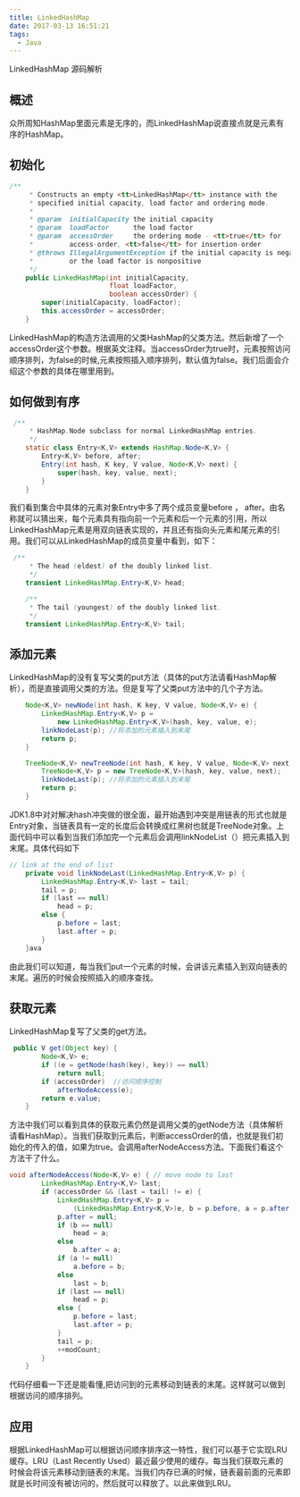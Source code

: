 ```yaml
---
title: LinkedHashMap
date: 2017-03-13 16:51:21
tags:
  - Java
---
```

LinkedHashMap 源码解析

## 概述

众所周知HashMap里面元素是无序的，而LinkedHashMap说直接点就是元素有序的HashMap。

## 初始化

```java
/**
     * Constructs an empty <tt>LinkedHashMap</tt> instance with the
     * specified initial capacity, load factor and ordering mode.
     *
     * @param  initialCapacity the initial capacity
     * @param  loadFactor      the load factor
     * @param  accessOrder     the ordering mode - <tt>true</tt> for
     *         access-order, <tt>false</tt> for insertion-order
     * @throws IllegalArgumentException if the initial capacity is negative
     *         or the load factor is nonpositive
     */
    public LinkedHashMap(int initialCapacity,
                         float loadFactor,
                         boolean accessOrder) {
        super(initialCapacity, loadFactor);
        this.accessOrder = accessOrder;
    }

```

LinkedHashMap的构造方法调用的父类HashMap的父类方法。然后新增了一个accessOrder这个参数。根据英文注释。当accessOrder为true时，元素按照访问顺序排列，为false的时候,元素按照插入顺序排列，默认值为false。我们后面会介绍这个参数的具体在哪里用到。

## 如何做到有序

```java
 /**
     * HashMap.Node subclass for normal LinkedHashMap entries.
     */
    static class Entry<K,V> extends HashMap.Node<K,V> {
        Entry<K,V> before, after;
        Entry(int hash, K key, V value, Node<K,V> next) {
            super(hash, key, value, next);
        }
    }
```
我们看到集合中具体的元素对象Entry中多了两个成员变量before ， after。由名称就可以猜出来，每个元素具有指向前一个元素和后一个元素的引用，所以LinkedHashMap元素是用双向链表实现的，并且还有指向头元素和尾元素的引用。我们可以从LinkedHashMap的成员变量中看到，如下：
```java
 /**
     * The head (eldest) of the doubly linked list.
     */
    transient LinkedHashMap.Entry<K,V> head;

    /**
     * The tail (youngest) of the doubly linked list.
     */
    transient LinkedHashMap.Entry<K,V> tail;
```
## 添加元素
LinkedHashMap的没有复写父类的put方法（具体的put方法请看HashMap解析），而是直接调用父类的方法。但是复写了父类put方法中的几个子方法。
```java
    Node<K,V> newNode(int hash, K key, V value, Node<K,V> e) {
        LinkedHashMap.Entry<K,V> p =
            new LinkedHashMap.Entry<K,V>(hash, key, value, e);
        linkNodeLast(p); //将添加的元素插入到末尾
        return p;
    }

    TreeNode<K,V> newTreeNode(int hash, K key, V value, Node<K,V> next) {
        TreeNode<K,V> p = new TreeNode<K,V>(hash, key, value, next);
        linkNodeLast(p); //将添加的元素插入到末尾
        return p;
    }

```
JDK1.8中对对解决hash冲突做的很全面，最开始遇到冲突是用链表的形式也就是Entry对象，当链表具有一定的长度后会转换成红黑树也就是TreeNode对象。上面代码中可以看到当我们添加完一个元素后会调用linkNodeList（）把元素插入到末尾。具体代码如下
```java
// link at the end of list
    private void linkNodeLast(LinkedHashMap.Entry<K,V> p) {
        LinkedHashMap.Entry<K,V> last = tail;
        tail = p;
        if (last == null)
            head = p;
        else {
            p.before = last;
            last.after = p;
        }
    }ava

```
由此我们可以知道，每当我们put一个元素的时候，会讲该元素插入到双向链表的末尾。遍历的时候会按照插入的顺序查找。

## 获取元素
LinkedHashMap复写了父类的get方法。
```java
 public V get(Object key) {
        Node<K,V> e;
        if ((e = getNode(hash(key), key)) == null)
            return null;
        if (accessOrder)  //访问顺序控制
            afterNodeAccess(e);
        return e.value;
    }
```
方法中我们可以看到具体的获取元素仍然是调用父类的getNode方法（具体解析请看HashMap）。当我们获取到元素后，判断accessOrder的值，也就是我们初始化的传入的值，如果为true。会调用afterNodeAccess方法。下面我们看这个方法干了什么。

```java
void afterNodeAccess(Node<K,V> e) { // move node to last
        LinkedHashMap.Entry<K,V> last;
        if (accessOrder && (last = tail) != e) {
            LinkedHashMap.Entry<K,V> p =
                (LinkedHashMap.Entry<K,V>)e, b = p.before, a = p.after;
            p.after = null;
            if (b == null)
                head = a;
            else
                b.after = a;
            if (a != null)
                a.before = b;
            else
                last = b;
            if (last == null)
                head = p;
            else {
                p.before = last;
                last.after = p;
            }
            tail = p;
            ++modCount;
        }
    }
```
代码仔细看一下还是能看懂,把访问到的元素移动到链表的末尾。这样就可以做到根据访问的顺序排列。

## 应用
根据LinkedHashMap可以根据访问顺序排序这一特性，我们可以基于它实现LRU缓存。LRU（Last Recently Used）最近最少使用的缓存。每当我们获取元素的时候会将该元素移动到链表的末尾。当我们内存已满的时候，链表最前面的元素即就是长时间没有被访问的，然后就可以释放了。以此来做到LRU。
